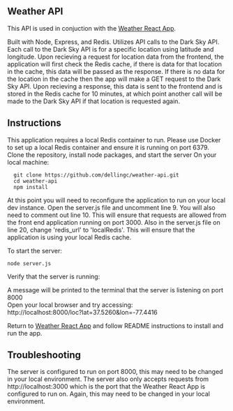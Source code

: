 ## Weather API

This API is used in conjuction with the [Weather React App](https://github.com/dellingc/weather-react-app). 

Built with Node, Express, and Redis. Utilizes API calls to the Dark Sky API. Each call to the Dark Sky API is for a specific location using latitude and longitude. Upon recieving a request for location data from the frontend, the application will first check the Redis cache, if there is data for that location in the cache, this data will be passed as the response. If there is no data for the location in the cache then the app will make a GET request to the Dark Sky API. Upon recieving a response, this data is sent to the frontend and is stored in the Redis cache for 10 minutes, at which point another call will be made to the Dark Sky API if that location is requested again.

## Instructions
This application requires a local Redis container to run. Please use Docker to set up a local Redis container and ensure it is running on port 6379.
Clone the repository, install node packages, and start the server
On your local machine:
```
  git clone https://github.com/dellingc/weather-api.git
  cd weather-api
  npm install
```
At this point you will need to reconfigure the application to run on your local dev instance. Open the server.js file and uncomment line 9. You will also need to comment out line 10. This will ensure that requests are allowed from the front end application running on port 3000. Also in the server.js file on line 20, change 'redis_url' to 'localRedis'. This will ensure that the application is using your local Redis cache.

To start the server:
```
node server.js
```

Verify that the server is running:

A message will be printed to the terminal that the server is listening on port 8000  
Open your local browser and try accessing:  
    http://localhost:8000/loc?lat=37.5260&lon=-77.4416  
    
Return to [Weather React App](https://github.com/dellingc/weather-react-app) and follow README instructions to install and run the app.


## Troubleshooting
The server is configured to run on port 8000, this may need to be changed in your local environment. The server also only accepts requests from http://localhost:3000 which is the port that the Weather React App is configured to run on. Again, this may need to be changed in your local environment.
